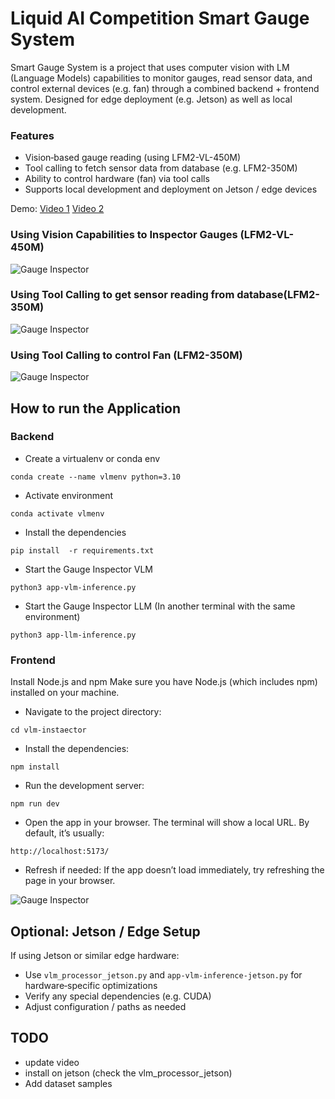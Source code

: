 # Liquid AI Competition Smart Gauge System 
Smart Gauge System is a project that uses computer vision with LM (Language Models) capabilities to monitor gauges, read sensor data, and control external devices (e.g. fan) through a combined backend + frontend system. Designed for edge deployment (e.g. Jetson) as well as local development.

### Features
- Vision‐based gauge reading (using LFM2-VL-450M)
- Tool calling to fetch sensor data from database (e.g. LFM2-350M)
- Ability to control hardware (fan) via tool calls
- Supports local development and deployment on Jetson / edge devices

Demo: [Video 1](?) [Video 2](?)

### Using Vision Capabilities to Inspector Gauges (LFM2-VL-450M)
![Gauge Inspector](./assets/asset-full.png)

### Using Tool Calling to get sensor reading from database(LFM2-350M)
![Gauge Inspector](./assets/asset-sensor-reading.png)

### Using Tool Calling to control Fan (LFM2-350M)
![Gauge Inspector](./assets/asset-fan.png)
## How to run the Application

### Backend

- Create a virtualenv or conda env 

```
conda create --name vlmenv python=3.10
```
- Activate environment
```
conda activate vlmenv
```

- Install the dependencies
```
pip install  -r requirements.txt
```

- Start the Gauge Inspector VLM
```
python3 app-vlm-inference.py
```

- Start the Gauge Inspector LLM (In another terminal with the same environment)
```
python3 app-llm-inference.py
```

### Frontend 
Install Node.js and npm
Make sure you have Node.js (which includes npm) installed on your machine.

- Navigate to the project directory: 
```
cd vlm-instaector 
```

- Install the dependencies: 
```
npm install 
```

- Run the development server: 
```
npm run dev 
```

- Open the app in your browser. The terminal will show a local URL. By default, it’s usually:
```
http://localhost:5173/
```

- Refresh if needed: If the app doesn’t load immediately, try refreshing the page in your browser.


![Gauge Inspector](./assets/jetson-orin.jpg)
## Optional: Jetson / Edge Setup

If using Jetson or similar edge hardware:

- Use `vlm_processor_jetson.py` and `app-vlm-inference-jetson.py` for hardware‐specific optimizations
- Verify any special dependencies (e.g. CUDA)
- Adjust configuration / paths as needed

## TODO 
- update video 
- install on jetson (check the vlm_processor_jetson)
- Add dataset samples
